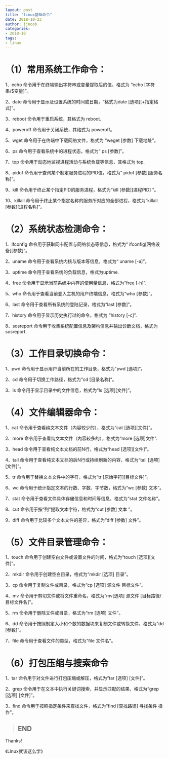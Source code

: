 ```yaml
---
layout: post
title: "linux基础命令"
date: 2018-10-23
author: jjnoob
categories:
- 2018-10
tags:
- linux
---
```


# **（1）常用系统工作命令：**

1、echo 命令用于在终端输出字符串或变量提取后的值，格式为 “echo [字符串/$变量]”。

2、date 命令用于显示及设置系统的时间或日期，“格式为date [选项][+指定格式]”。

3、reboot 命令用于重启系统，其格式为 reboot.

4、poweroff 命令用于关闭系统，其格式为 poweroff。

5、wget 命令用于在终端中下载网络文件，格式为 “weget [参数] 下载地址”。

6、ps 命令用于查看系统中的进程状态，格式为“ ps [参数]”。

7、top 命令用于动态地监视进程活动与系统负载等信息，其格式为 top.

8、pidof 命令用于查询某个制定服务进程的PID值，格式为“ pidof [参数][服务名称]”。

9、kill 命令用于终止某个指定PID的服务进程，格式为“kill [参数][进程PID] ”。

10、killall 命令用于终止某个指定名称的服务所对应的全部进程，格式为“killall [参数][进程名称]”。


# **（2）系统状态检测命令：**

1、ifconfig 命令用于获取网卡配置与网络状态等信息，格式为“ ifconfig[网络设备][参数]”。

2、uname 命令用于查看系统内核与版本等信息，格式为“ uname [-a]”。

3、uptime 命令用于查看系统的负载信息，格式为uptime.

4、free 命令用于显示当前系统中内存的使用量信息，格式为“free [-h]”.

5、who 命令用于查看当前登入主机的用户终端信息，格式为“who [参数]”。

6、last 命令用于查看所有系统的登陆记录，格式为“last [参数]”。

7、history 命令用于显示历史执行过的命令，格式为 “history [-c]”.

8、sosreport 命令用于收集系统配置信息及架构信息并输出诊断文档，格式为 sosreport.


# **（3）工作目录切换命令：**

1、pwd 命令用于显示用户当前所在的工作目录，格式为”pwd [选项]“。

2、cd 命令用于切换工作路径，格式为”cd [目录名称]“。

3、ls 命令用于显示目录中的文件信息，格式为“ls [选项][文件]”。


# **（4）文件编辑器命令：**

1、cat 命令用于查看纯文本文件（内容较少的），格式为“cat [选项][文件]”。

2、more 命令用于查看纯文本文件（内容较多的），格式为“more [选项]文件".

3、head 命令用于查看纯文本文档的前N行，格式为“head [选项][文件]”。

4、tail 命令用于查看纯文本文档的后N行或持续刷新的内容，格式为“tail [选项][文件]”。

5、tr 命令用于替换文本文件中的字符，格式为“tr [原始字符][目标文件]”。

6、wc 命令用于统计指定文本的行数、字数、字节数，格式为“wc [参数] 文本”。

7、stat 命令用于查看文件具体存储信息和时间等信息，格式为“stat 文件名称”。

8、cut 命令用于按“列”提取文本字符，格式为“cut [参数] 文本 ”。

9、diff 命令用于比较多个文本文件的差异，格式为“diff [参数] 文件”。


# **（5）文件目录管理命令：**

1、touch 命令用于创建空白文件或设置文件的时间，格式为“touch [选项][文件]”。

2、mkdir 命令用于创建空白目录，格式为“mkdir [选项] 目录”。

3、cp 命令用于复制文件或目录，格式为“cp [选项] 源文件 目标文件”。

4、mv 命令用于剪切文件或将文件重命名，格式为“mv[选项] 源文件 [目标路径/目标文件名]”。

5、rm 命令用于删除文件或目录，格式为“rm [选项] 文件”。

6、dd 命令用于按照制定大小和个数的数据块来复制文件或转换文件，格式为“dd [参数]”。

7、file 命令用于查看文件的类型，格式为“file 文件名”。


# **（6）打包压缩与搜索命令**

1、tar 命令用于对文件进行打包压缩或解压，格式为“tar [选项] [文件]”。

2、grep 命令用于在文本中执行关键词搜索，并显示匹配的结果，格式为“grep [选项] [文件]”。

3、find 命令用于按照指定条件来查找文件，格式为“find [查找路径] 寻找条件 操作”。



> ## END

Thanks!

《Linux就该这么学》
